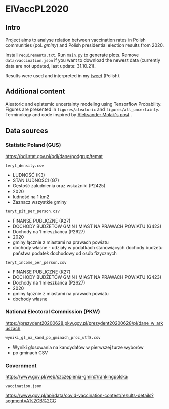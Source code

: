 # ElVaccPL2020

## Intro

Project aims to analyse relation between vaccination rates in Polish communities (pol. *gminy*) and Polish presidential
election results from 2020.

Install `requirements.txt`. Run `main.py` to generate plots. Remove `data/vaccination.json` if you want to download the
newest data (currently data are not updated, last update: 31.10.21).

Results were used and interpreted in my [tweet](https://twitter.com/DziezycMaciej/status/1495721187137228805) (Polish).

## Additional content

Aleatoric and epistemic uncertainty modeling using Tensorflow Probability. Figures are presented in `figures/aleatoric`
and `figures/all_uncertainty`. Terminology and code inspired by
[Aleksander Molak's post](https://towardsdatascience.com/modeling-uncertainty-in-neural-networks-with-tensorflow-probability-part-1-an-introduction-2bb564c67d6)
.

## Data sources

### Statistic Poland (GUS)

https://bdl.stat.gov.pl/bdl/dane/podgrup/temat

`teryt_density.csv`

* LUDNOŚĆ (K3)
* STAN LUDNOŚCI (G7)
* Gęstość zaludnienia oraz wskaźniki (P2425)
* 2020
* ludność na 1 km2
* Zaznacz wszystkie gminy

`teryt_pit_per_person.csv`

* FINANSE PUBLICZNE (K27)
* DOCHODY BUDŻETÓW GMIN I MIAST NA PRAWACH POWIATU (G423)
* Dochody na 1 mieszkańca (P2627)
* 2020
* gminy łącznie z miastami na prawach powiatu
* dochody własne - udziały w podatkach stanowiących dochody budżetu państwa podatek dochodowy od osób fizycznych

`teryt_income_per_person.csv`

* FINANSE PUBLICZNE (K27)
* DOCHODY BUDŻETÓW GMIN I MIAST NA PRAWACH POWIATU (G423)
* Dochody na 1 mieszkańca (P2627)
* 2020
* gminy łącznie z miastami na prawach powiatu
* dochody własne

### National Electoral Commission (PKW)

https://prezydent20200628.pkw.gov.pl/prezydent20200628/pl/dane_w_arkuszach

`wyniki_gl_na_kand_po_gminach_proc_utf8.csv`

* Wyniki głosowania na kandydatów w pierwszej turze wyborów
* po gminach CSV

### Government

https://www.gov.pl/web/szczepienia-gmin#/rankingpolska

`vaccination.json`

https://www.gov.pl/api/data/covid-vaccination-contest/results-details?segment=A%2CB%2CC